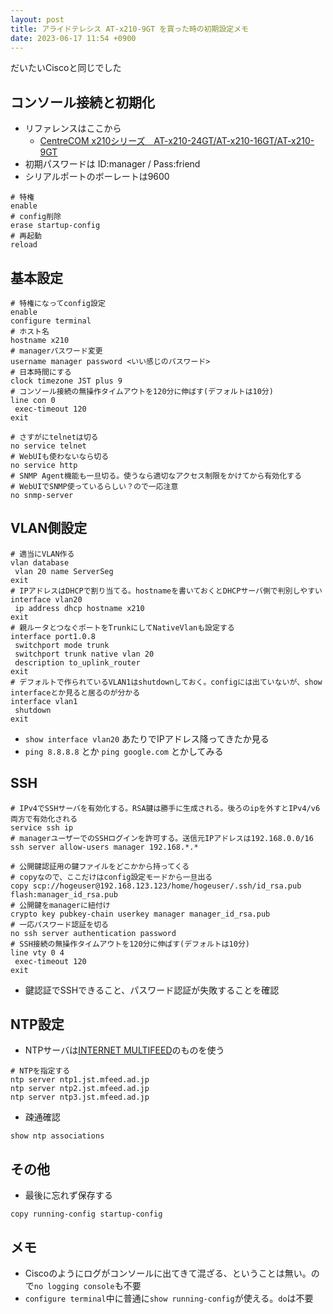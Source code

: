 ```yaml
---
layout: post
title: アライドテレシス AT-x210-9GT を買った時の初期設定メモ
date: 2023-06-17 11:54 +0900
---
```


だいたいCiscoと同じでした

コンソール接続と初期化
------------------------

* リファレンスはここから
    * [CentreCOM x210シリーズ　AT-x210-24GT/AT-x210-16GT/AT-x210-9GT](https://www.allied-telesis.co.jp/support/list/switch/x210/manual.html)
* 初期パスワードは ID:manager / Pass:friend
* シリアルポートのボーレートは9600

``` shell
# 特権
enable
# config削除
erase startup-config
# 再起動
reload
```

基本設定
------------------------
``` shell
# 特権になってconfig設定
enable
configure terminal
# ホスト名
hostname x210
# managerパスワード変更
username manager password <いい感じのパスワード>
# 日本時間にする
clock timezone JST plus 9
# コンソール接続の無操作タイムアウトを120分に伸ばす(デフォルトは10分)
line con 0
 exec-timeout 120
exit

# さすがにtelnetは切る
no service telnet
# WebUIも使わないなら切る
no service http
# SNMP Agent機能も一旦切る。使うなら適切なアクセス制限をかけてから有効化する
# WebUIでSNMP使っているらしい？ので一応注意
no snmp-server
```

VLAN側設定
------------------------
``` shell
# 適当にVLAN作る
vlan database
 vlan 20 name ServerSeg
exit
# IPアドレスはDHCPで割り当てる。hostnameを書いておくとDHCPサーバ側で判別しやすい
interface vlan20
 ip address dhcp hostname x210
exit
# 親ルータとつなぐポートをTrunkにしてNativeVlanも設定する
interface port1.0.8
 switchport mode trunk
 switchport trunk native vlan 20
 description to_uplink_router
exit
# デフォルトで作られているVLAN1はshutdownしておく。configには出ていないが、show interfaceとか見ると居るのが分かる
interface vlan1
 shutdown
exit
```

* `show interface vlan20` あたりでIPアドレス降ってきたか見る
* `ping 8.8.8.8` とか `ping google.com` とかしてみる

SSH
------------------------

``` shell
# IPv4でSSHサーバを有効化する。RSA鍵は勝手に生成される。後ろのipを外すとIPv4/v6両方で有効化される
service ssh ip
# managerユーザーでのSSHログインを許可する。送信元IPアドレスは192.168.0.0/16
ssh server allow-users manager 192.168.*.*

# 公開鍵認証用の鍵ファイルをどこかから持ってくる
# copyなので、ここだけはconfig設定モードから一旦出る
copy scp://hogeuser@192.168.123.123/home/hogeuser/.ssh/id_rsa.pub flash:manager_id_rsa.pub
# 公開鍵をmanagerに紐付け
crypto key pubkey-chain userkey manager manager_id_rsa.pub
# 一応パスワード認証を切る
no ssh server authentication password
# SSH接続の無操作タイムアウトを120分に伸ばす(デフォルトは10分)
line vty 0 4
 exec-timeout 120
exit
```

* 鍵認証でSSHできること、パスワード認証が失敗することを確認

NTP設定
------------------------
* NTPサーバは[INTERNET MULTIFEED](https://www.mfeed.ad.jp/ntp/detail.html)のものを使う

``` shell
# NTPを指定する
ntp server ntp1.jst.mfeed.ad.jp
ntp server ntp2.jst.mfeed.ad.jp
ntp server ntp3.jst.mfeed.ad.jp
```

* 疎通確認

```
show ntp associations
```

その他
------------------------

* 最後に忘れず保存する

``` shell
copy running-config startup-config
```

メモ
------------------------

* Ciscoのようにログがコンソールに出てきて混ざる、ということは無い。ので`no logging console`も不要
* `configure terminal`中に普通に`show running-config`が使える。`do`は不要
